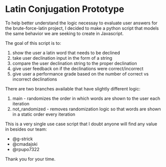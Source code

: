 # Latin Conjugation Prototype
To help better understand the logic necessay to evaluate user answers for the brute-force-latin project,
I decided to make a python script that models the same behavior we are seeking to create in Javascript.

The goal of this script is to:
1. show the user a latin word that needs to be declined
2. take user declination input in the form of a string
3. compare the user declination string to the proper declination
4. give user feedback on if the declinations were correct/incorrect
5. give user a performance grade based on the number of correct vs incorrect declinations

There are two branches available that have slightly different logic:
1. main - randomizes the order in which words are shown to the user each iteration
2. not_randomized - removes randomization logic so that words are shown in a static order every iteration

This is a very single use case script that I doubt anyone will find any value in besides our team:
- @g-strick
- @cmadajski
- @rpupo7322

Thank you for your time.
